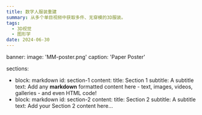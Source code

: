 ```yaml
---
title: 数字人服装重建
summary: 从多个单目视频中获取多件、无穿模的3D服装。
tags:
  - 3D视觉
  - 图形学
date: 2024-06-30
---
```

banner:
  image: 'MM-poster.png'
  caption: 'Paper Poster'

sections:
  - block: markdown
    id: section-1
    content:
      title: Section 1
      subtitle: A subtitle
      text: Add any **markdown** formatted content here - text, images, videos, galleries - and even HTML code!
  - block: markdown
    id: section-2
    content:
      title: Section 2
      subtitle: A subtitle
      text: Add your Section 2 content here...